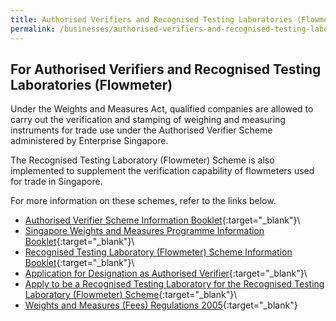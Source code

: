 ```yaml
---
title: Authorised Verifiers and Recognised Testing Laboratories (Flowmeter)
permalink: /businesses/authorised-verifiers-and-recognised-testing-laboratories
---
```

## For Authorised Verifiers and Recognised Testing Laboratories (Flowmeter) 

Under the Weights and Measures Act, qualified companies are allowed to carry out the verification and stamping of weighing and measuring instruments for trade use under the Authorised Verifier Scheme administered by Enterprise Singapore. 

The Recognised Testing Laboratory (Flowmeter) Scheme is also implemented to supplement the verification capability of flowmeters used for trade in Singapore. 

For more information on these schemes, refer to the links below.

* [Authorised Verifier Scheme Information Booklet](/files/businesses/av_scheme_info_booklet.pdf){:target="_blank"}\
* [Singapore Weights and Measures Programme Information Booklet](/files/businesses/wmo_info_booklet.pdf){:target="_blank"}\
* [Recognised Testing Laboratory (Flowmeter) Scheme Information Booklet](/files/businesses/rtl_info_booklet.pdf){:target="_blank"}\
* [Application for Designation as Authorised Verifier](https://github.com/isomerpages/enterprisesg-wmo/blob/f9c36007a9d2812c4af0d1a45d5a3d546ae8bd8a/files/businesses/appln_for_designation_as_av.pdf){:target="_blank"}\
* [Apply to be a Recognised Testing Laboratory for the Recognised Testing Laboratory (Flowmeter) Scheme](https://cpsa.enterprisesg.gov.sg/totalagility/forms/cpssite/PublicTermsAndCondition.form?STR_FORM=DesnApplicationWMPRTL.form%3FAT%3D1){:target="_blank"}\
* [Weights and Measures (Fees) Regulations 2005](https://sso.agc.gov.sg/SL/WMA1975-S847-2005?DocDate=20200430){:target="_blank"}

